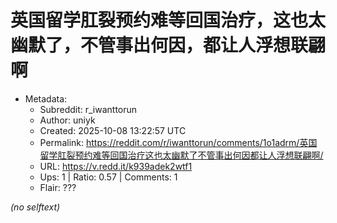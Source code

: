 # 英国留学肛裂预约难等回国治疗，这也太幽默了，不管事出何因，都让人浮想联翩啊

- Metadata:
  - Subreddit: r_iwanttorun
  - Author: uniyk
  - Created: 2025-10-08 13:22:57 UTC
  - Permalink: https://reddit.com/r/iwanttorun/comments/1o1adrm/英国留学肛裂预约难等回国治疗这也太幽默了不管事出何因都让人浮想联翩啊/
  - URL: https://v.redd.it/k939adek2wtf1
  - Ups: 1 | Ratio: 0.57 | Comments: 1
  - Flair: ???

_(no selftext)_
